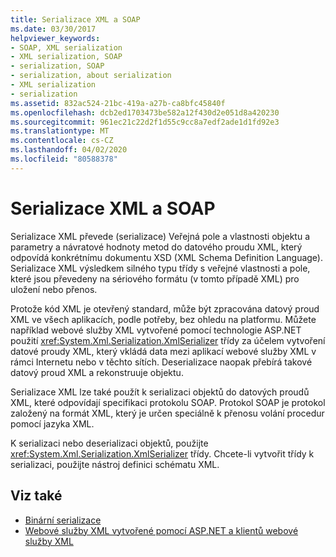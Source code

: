 ```yaml
---
title: Serializace XML a SOAP
ms.date: 03/30/2017
helpviewer_keywords:
- SOAP, XML serialization
- XML serialization, SOAP
- serialization, SOAP
- serialization, about serialization
- XML serialization
- serialization
ms.assetid: 832ac524-21bc-419a-a27b-ca8bfc45840f
ms.openlocfilehash: dcb2ed1703473be582a12f430d2e051d8a420230
ms.sourcegitcommit: 961ec21c22d2f1d55c9cc8a7edf2ade1d1fd92e3
ms.translationtype: MT
ms.contentlocale: cs-CZ
ms.lasthandoff: 04/02/2020
ms.locfileid: "80588378"
---
```

# <a name="xml-and-soap-serialization"></a>Serializace XML a SOAP

Serializace XML převede (serializace) Veřejná pole a vlastnosti objektu a parametry a návratové hodnoty metod do datového proudu XML, který odpovídá konkrétnímu dokumentu XSD (XML Schema Definition Language). Serializace XML výsledkem silného typu třídy s veřejné vlastnosti a pole, které jsou převedeny na sériového formátu (v tomto případě XML) pro uložení nebo přenos.

Protože kód XML je otevřený standard, může být zpracována datový proud XML ve všech aplikacích, podle potřeby, bez ohledu na platformu. Můžete například webové služby XML vytvořené pomocí technologie ASP.NET použití <xref:System.Xml.Serialization.XmlSerializer> třídy za účelem vytvoření datové proudy XML, který vkládá data mezi aplikací webové služby XML v rámci Internetu nebo v těchto sítích. Deserializace naopak přebírá takové datový proud XML a rekonstruuje objektu.

Serializace XML lze také použít k serializaci objektů do datových proudů XML, které odpovídají specifikaci protokolu SOAP. Protokol SOAP je protokol založený na formát XML, který je určen speciálně k přenosu volání procedur pomocí jazyka XML.

K serializaci nebo deserializaci objektů, použijte <xref:System.Xml.Serialization.XmlSerializer> třídy. Chcete-li vytvořit třídy k serializaci, použijte nástroj definici schématu XML.

## <a name="see-also"></a>Viz také

- [Binární serializace](binary-serialization.md)
- [Webové služby XML vytvořené pomocí ASP.NET a klientů webové služby XML](https://docs.microsoft.com/previous-versions/dotnet/netframework-4.0/7bkzywba(v=vs.100))
